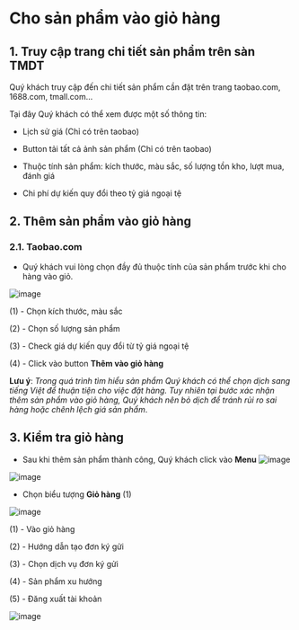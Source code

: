 # Cho sản phẩm vào giỏ hàng

## 1. Truy cập trang chi tiết sản phẩm trên sàn TMDT

Quý khách truy cập đến chi tiết sản phẩm cần đặt trên trang taobao.com, 1688.com, tmall.com...

Tại đây Quý khách có thể xem được một số thông tin:

- Lịch sử giá (Chỉ có trên taobao)

- Button tải tất cả ảnh sản phẩm (Chỉ có trên taobao)

- Thuộc tính sản phẩm: kích thước, màu sắc, số lượng tồn kho, lượt mua, đánh giá

- Chi phí dự kiến quy đổi theo tỷ giá ngoại tệ

## 2. Thêm sản phẩm vào giỏ hàng

### 2.1. Taobao.com

- Quý khách vui lòng chọn đầy đủ thuộc tính của sản phẩm trước khi cho hàng vào giỏ.

![image](https://user-images.githubusercontent.com/73226975/138026354-08962041-81f4-4d3f-9c16-bcd0f48aeb58.png)

(1) - Chọn kích thước, màu sắc

(2) - Chọn số lượng sản phẩm

(3) - Check giá dự kiến quy đổi từ tỷ giá ngoại tệ

(4) - Click vào button **Thêm vào giỏ hàng**


**Lưu ý**: _Trong quá trình tìm hiểu sản phẩm Quý khách có thể chọn dịch sang tiếng Việt để thuận tiện cho việc đặt hàng. Tuy nhiên tại bước xác nhận thêm sản phẩm vào giỏ hàng, Quý khách nên bỏ dịch để tránh rủi ro sai hàng hoặc chênh lệch giá sản phẩm_.

## 3. Kiểm tra giỏ hàng

- Sau khi thêm sản phẩm thành công, Quý khách click vào **Menu** ![image](https://user-images.githubusercontent.com/73226975/138028984-4308d62d-6296-43a1-a37c-fa72fc3f4f49.png)



![image](https://user-images.githubusercontent.com/73226975/138026564-67ae5676-4ca6-467a-a559-6e15b350e5a2.png)

- Chọn biểu tượng **Giỏ hàng** (1) 

![image](https://user-images.githubusercontent.com/73226975/138026656-2ead95f9-c3f2-41b5-8f35-862a45730a04.png)

(1) - Vào giỏ hàng

(2) - Hướng dẫn tạo đơn ký gửi

(3) - Chọn dịch vụ đơn ký gửi

(4) - Sản phẩm xu hướng

(5) - Đăng xuất tài khoản

![image](https://user-images.githubusercontent.com/73226975/138027716-75d738a9-5473-44c7-b746-0e075457b592.png)





